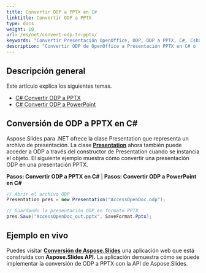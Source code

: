 ```yaml
---
title: Convertir ODP a PPTX en C#
linktitle: Convertir ODP a PPTX
type: docs
weight: 10
url: /es/net/convert-odp-to-pptx/
keywords: "Convertir Presentación OpenOffice, ODP, ODP a PPTX, C#, Csharp, .NET"
description: "Convertir ODP de OpenOffice a Presentación PPTX en C# o .NET"
---
```


## Descripción general

Este artículo explica los siguientes temas.

- [C# Convertir ODP a PPTX](#csharp-odp-to-pptx)
- [C# Convertir ODP a PowerPoint](#csharp-odp-to-powerpoint)

## Conversión de ODP a PPTX en C#

Aspose.Slides para .NET ofrece la clase Presentation que representa un archivo de presentación. La clase [**Presentation**](https://reference.aspose.com/slides/net/aspose.slides/presentation) ahora también puede acceder a ODP a través del constructor de Presentation cuando se instancia el objeto. El siguiente ejemplo muestra cómo convertir una presentación ODP en una presentación PPTX.

<a name="csharp-odp-to-pptx" id="csharp-odp-to-pptx"><strong>Pasos: Convertir ODP a PPTX en C#</strong></a> |
<a name="csharp-odp-to-powerpoint" id="csharp-odp-to-powerpoint"><strong>Pasos: Convertir ODP a PowerPoint en C#</strong></a>

```c#
// Abrir el archivo ODP
Presentation pres = new Presentation("AccessOpenDoc.odp");

// Guardando la presentación ODP en formato PPTX
pres.Save("AccessOpenDoc_out.pptx", SaveFormat.Pptx);
```


## **Ejemplo en vivo**
Puedes visitar [**Conversión de Aspose.Slides**](https://products.aspose.app/slides/conversion/) una aplicación web que está construida con **Aspose.Slides API.** La aplicación demuestra cómo se puede implementar la conversión de ODP a PPTX con la API de Aspose.Slides.